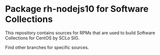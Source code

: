 # Package rh-nodejs10 for Software Collections

This repository contains sources for RPMs that are used
to build Software Collections for CentOS by SCLo SIG.

Find other branches for specific sources.
